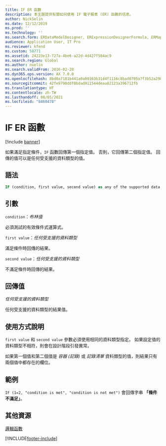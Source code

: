 ```yaml
---
title: IF ER 函數
description: 本主題提供有關如何使用 IF 電子報表 (ER) 函數的信息。
author: NickSelin
ms.date: 12/12/2019
ms.prod: ''
ms.technology: ''
ms.search.form: ERDataModelDesigner, ERExpressionDesignerFormula, ERMappedFormatDesigner, ERModelMappingDesigner
audience: Application User, IT Pro
ms.reviewer: kfend
ms.custom: 58771
ms.assetid: 24223e13-727a-4be6-a22d-4d427f504ac9
ms.search.region: Global
ms.author: nselin
ms.search.validFrom: 2016-02-28
ms.dyn365.ops.version: AX 7.0.0
ms.openlocfilehash: 8bd0a7181b441a0a00163b31d4f1116c8bad0705a7f3b52a2985f1b31ecdb28b
ms.sourcegitcommit: 42fe9790ddf0bdad911544deaa82123a396712fb
ms.translationtype: HT
ms.contentlocale: zh-TW
ms.lasthandoff: 08/05/2021
ms.locfileid: "8460478"
---
```

# <a name="if-er-function"></a>IF ER 函數

[!include [banner](../includes/banner.md)]

如果滿足指定條件，`IF` 函數回傳第一個指定值。 否則，它回傳第二個指定值。 回傳的值可以是任何受支援的資料類型的值。

## <a name="syntax"></a>語法

```vb
IF (condition, first value, second value) as any of the supported data types
```

## <a name="arguments"></a>引數

`condition`：*布林值*

必須測試的有效條件式運算式。

`first value`：*任何受支援的資料類型*

滿足條件時回傳的結果。

`second value`：*任何受支援的資料類型*

不滿足條件時回傳的結果。

## <a name="return-values"></a>回傳值

*任何受支援的資料類型*

任何受支援的資料類型的結果值。

## <a name="usage-notes"></a>使用方式說明

`first value` 和 `second value` 參數必須使用相同的資料類型指定。 如果設定值的資料類型不相符，則會在設計階段引發異常。

如果第一個值和第二個值是 *容器 (記錄)* 或 *記錄清單* 資料類型的值，則結果只有兩個值中都存在的欄位。

## <a name="example"></a>範例

`IF (1=2, "condition is met", "condition is not met")` 會回傳字串 **「條件不滿足」**。

## <a name="additional-resources"></a>其他資源

[邏輯函數](er-functions-category-logical.md)


[!INCLUDE[footer-include](../../../includes/footer-banner.md)]